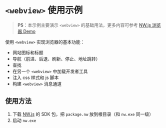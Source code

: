 # `<webview>` 使用示例

> **PS**：本示例主要演示 `<webview>` 的基础用法，更多内容可参考 [NW.js 浏览器 Demo](https://github.com/ssnangua/nwjs-browser-demo)

使用 `<webview>` 实现浏览器的基本功能：

- 网站图标和标题
- 导航（前进、后退、刷新、停止、地址跳转）
- 查找
- 在另一个 `<webview>` 中加载开发者工具
- 注入 css 样式和 js 脚本
- 构建 `<webview>` 消息通道



## 使用方法

1. 下载 [NW.js](https://nwjs.io/) 的 SDK 包，把 `package.nw` 放到根目录（和 `nw.exe` 同一级）
2. 启动 `nw.exe`
